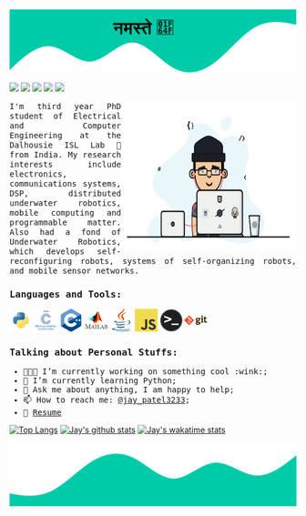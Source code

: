 ![so cool!](https://github.com/patel999jay/patel999jay/blob/main/image/upperwave.svg)

<!-- <h1 align='center'> नमस्ते 🙏 </h1> -->
[![](https://img.shields.io/badge/Portfolio-https://patel999jay.github.io/-blue?logo=Portfolio&logoColor=blue&labelColor=black)](https://patel999jay.github.io/)
[![](https://img.shields.io/badge/LinkedIn-patel999jay-blue?logo=Linkedin&logoColor=blue&labelColor=black)](https://www.linkedin.com/in/patel999jay/)
[![](https://img.shields.io/badge/Gmail-patel999jay@gmail.com-red?logo=Gmail&logoColor=Red&labelColor=black)](mailto:patel999jay@gmail.com)
[![](https://img.shields.io/badge/Telegram-patel999jay-green?logo=Telegram&logoColor=blue&labelColor=black)](https://t.me/patel999jay)
![](https://visitor-badge.glitch.me/badge?page_id=patel999jay.patel999jay)

<img align="right" alt="GIF" src="https://github.com/patel999jay/patel999jay/blob/main/image/Developer.gif?raw=true" width="308" height="260" />
<p align='justify'><samp>I'm third year PhD student of Electrical and Computer Engineering at the Dalhousie ISL Lab 🚀 from India. My research interests include electronics, communications systems, DSP, distributed underwater robotics, mobile computing and programmable matter. Also had a fond of Underwater Robotics, which develops self-reconfiguring robots, systems of self-organizing robots, and mobile sensor networks.</samp></p>
<div align="justify">
<h3><samp>Languages and Tools:</samp></h3>
<code><img height="40" src="https://raw.githubusercontent.com/github/explore/80688e429a7d4ef2fca1e82350fe8e3517d3494d/topics/python/python.png"></code>
<code><img height="40" src="https://raw.githubusercontent.com/github/explore/80688e429a7d4ef2fca1e82350fe8e3517d3494d/topics/c/c.png"></code>
<code><img height="40" src="https://raw.githubusercontent.com/github/explore/80688e429a7d4ef2fca1e82350fe8e3517d3494d/topics/cpp/cpp.png"></code>
<code><img height="40" src="https://raw.githubusercontent.com/github/explore/80688e429a7d4ef2fca1e82350fe8e3517d3494d/topics/matlab/matlab.png"></code>
<code><img height="40" src="https://raw.githubusercontent.com/github/explore/80688e429a7d4ef2fca1e82350fe8e3517d3494d/topics/java/java.png"></code>
<code><img height="40" src="https://raw.githubusercontent.com/github/explore/80688e429a7d4ef2fca1e82350fe8e3517d3494d/topics/javascript/javascript.png"></code>
<code><img height="40" src="https://raw.githubusercontent.com/github/explore/80688e429a7d4ef2fca1e82350fe8e3517d3494d/topics/terminal/terminal.png"></code>
<code><img height="40" src="https://raw.githubusercontent.com/github/explore/80688e429a7d4ef2fca1e82350fe8e3517d3494d/topics/git/git.png"></code>
</div>

<h3><samp> Talking about Personal Stuffs:</samp></h3>
<ul><samp>
  <li> 👨🏽‍💻 I’m currently working on something cool :wink:;</li>
  <li> 🌱 I’m currently learning Python; </li>
  <li> 💬 Ask me about anything, I am happy to help;</li>
  <li> 📫 How to reach me: <a href="https://twitter.com/jay_patel3233">@jay_patel3233</a>;</li>
  <li> 📝 <a href="https://patel999jay.github.io/files/cv.pdf">Resume</a></li>
</samp></ul>  


<!-- <h3 align='center'>📬 Find me around the web 🌎 </h3>

<p align='center'>
  <a href="https://patel999jay.github.io/"><img src="https://img.shields.io/badge/Portfolio-%231DA1F2.svg?&style=for-the-badge&logo=Portfolio&logoColor=white"/></a>&nbsp;&nbsp;&nbsp;&nbsp;
  <a href="https://www.linkedin.com/in/patel999jay/"><img src="https://img.shields.io/badge/linkedin-%230077B5.svg?&style=for-the-badge&logo=linkedin&logoColor=white" /></a>&nbsp;&nbsp;&nbsp;&nbsp;
  <a href="mailto:patel999jay@gmail.com"><img src="https://img.shields.io/badge/gmail-%23D14836.svg?&style=for-the-badge&logo=gmail&logoColor=white" /></a>&nbsp;&nbsp;&nbsp;&nbsp;
</p>   -->

<!-- <hr>
<h3 align='center'> 🔭  I’m currently working and learning ...</h3>
<p align='center'>
  <img src="https://img.shields.io/badge/html5%20-%23e34f26.svg?&style=for-the-badge&logo=html5&logoColor=white" />&nbsp;&nbsp;
  <img src="https://img.shields.io/badge/css3%20-%231572B6.svg?&style=for-the-badge&logo=css3&logoColor=white" />&nbsp;&nbsp;
  <img src="https://img.shields.io/badge/python3%20-%23e34f26.svg?&style=for-the-badge&logo=python&logoColor=white" />&nbsp;&nbsp;
  <img src="https://img.shields.io/badge/javascript%20-%23F7DF1E.svg?&style=for-the-badge&logo=javascript&logoColor=white" />&nbsp;&nbsp;
  <img src="https://img.shields.io/badge/MATLAB-FileExchange-orange.svg?&style=for-the-badge" />&nbsp;&nbsp;
  <img src="https://camo.githubusercontent.com/4728035c35302af7a472eba8858f41efb4e2d02b/68747470733a2f2f696d672e736869656c64732e696f2f62616467652f7461696c77696e642d6373732532302d2532333135373242362e7376673f267374796c653d666f722d7468652d6261646765266c6f676f3d7461696c77696e642d637373266c6f676f436f6c6f723d7768697465" />&nbsp;&nbsp;
</p>
<hr> -->

[![Top Langs](https://github-readme-stats.vercel.app/api/top-langs/?username=patel999jay&langs_count=5&layout=compact&show_icons=true&theme=radical)](https://github.com/anuraghazra/github-readme-stats) [![Jay's github stats](https://github-readme-stats.vercel.app/api?username=patel999jay&show_icons=true&theme=radical)](https://github.com/anuraghazra/github-readme-stats)
[![Jay's wakatime stats](https://github-readme-stats.vercel.app/api/wakatime?username=patel999jay)](https://github.com/anuraghazra/github-readme-stats)


![so cool!](https://github.com/patel999jay/patel999jay/blob/main/image/wave.svg)


